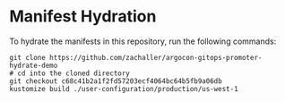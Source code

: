 # Manifest Hydration

To hydrate the manifests in this repository, run the following commands:

```shell
git clone https://github.com/zachaller/argocon-gitops-promoter-hydrate-demo
# cd into the cloned directory
git checkout c68c41b2a1f2fd57203ecf4064bc64b5fb9a06db
kustomize build ./user-configuration/production/us-west-1
```
